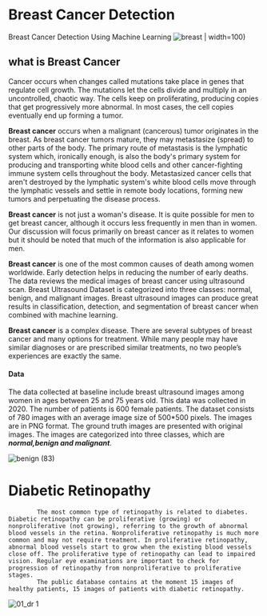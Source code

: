 # Breast Cancer Detection
Breast Cancer Detection Using Machine Learning
![breast](https://user-images.githubusercontent.com/85472607/144737247-89895143-5040-4213-9361-9fdbe87665c9.png) | width=100)

## what is Breast Cancer
Cancer occurs when changes called mutations take place in genes that regulate cell growth. The mutations let the cells divide and multiply in an uncontrolled, chaotic way. The cells keep on proliferating, producing copies that get progressively more abnormal. In most cases, the cell copies eventually end up forming a tumor.

**Breast cancer** occurs when a malignant (cancerous) tumor originates in the breast. As breast cancer tumors mature, they may metastasize (spread) to other parts of the body. The primary route of metastasis is the lymphatic system which, ironically enough, is also the body's primary system for producing and transporting white blood cells and other cancer-fighting immune system cells throughout the body. Metastasized cancer cells that aren't destroyed by the lymphatic system's white blood cells move through the lymphatic vessels and settle in remote body locations, forming new tumors and perpetuating the disease process.

**Breast cancer** is not just a woman's disease. It is quite possible for men to get breast cancer, although it occurs less frequently in men than in women. Our discussion will focus primarily on breast cancer as it relates to women but it should be noted that much of the information is also applicable for men.

**Breast cancer** is one of the most common causes of death among women worldwide. Early detection helps in reducing the number of early deaths. The data reviews the medical images of breast cancer using ultrasound scan. Breast Ultrasound Dataset is categorized into three classes: normal, benign, and malignant images. Breast ultrasound images can produce great results in classification, detection, and segmentation of breast cancer when combined with machine learning.

**Breast cancer** is a complex disease. There are several subtypes of breast cancer and many options for treatment. While many people may have similar diagnoses or are prescribed similar treatments, no two people’s experiences are exactly the same.

#### Data

The data collected at baseline include breast ultrasound images among women in ages between 25 and 75 years old. This data was collected in 2020. The number of patients is 600 female patients. The dataset consists of 780 images with an average image size of 500*500 pixels. The images are in PNG format. The ground truth images are presented with original images. The images are categorized into three classes, which are ***normal,benign and malignant***.

![benign (83)](https://user-images.githubusercontent.com/85472607/144723496-d9b3571f-b7df-4832-b6fc-5f9cbeccc103.png)

# Diabetic Retinopathy
            The most common type of retinopathy is related to diabetes. Diabetic retinopathy can be proliferative (growing) or nonproliferative (not growing), referring to the growth of abnormal blood vessels in the retina. Nonproliferative retinopathy is much more common and may not require treatment. In proliferative retinopathy, abnormal blood vessels start to grow when the existing blood vessels close off. The proliferative type of retinopathy can lead to impaired vision. Regular eye examinations are important to check for progression of retinopathy from nonproliferative to proliferative stages.
            The public database contains at the moment 15 images of healthy patients, 15 images of patients with diabetic retinopathy.

![01_dr 1](https://user-images.githubusercontent.com/91716972/144736194-0a890e00-6572-465b-baa8-0ea8f808f5d5.JPG)


